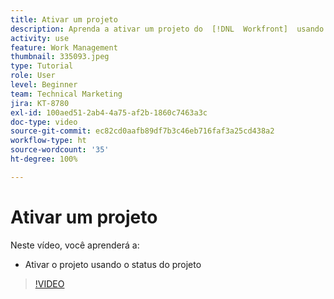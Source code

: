 ```yaml
---
title: Ativar um projeto
description: Aprenda a ativar um projeto do  [!DNL  Workfront]  usando o status do projeto.
activity: use
feature: Work Management
thumbnail: 335093.jpeg
type: Tutorial
role: User
level: Beginner
team: Technical Marketing
jira: KT-8780
exl-id: 100aed51-2ab4-4a75-af2b-1860c7463a3c
doc-type: video
source-git-commit: ec82cd0aafb89df7b3c46eb716faf3a25cd438a2
workflow-type: ht
source-wordcount: '35'
ht-degree: 100%

---
```


# Ativar um projeto

Neste vídeo, você aprenderá a:

* Ativar o projeto usando o status do projeto

>[!VIDEO](https://video.tv.adobe.com/v/335093/?quality=12&learn=on)

